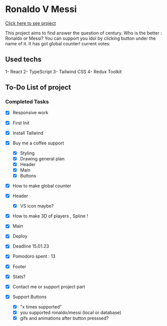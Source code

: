 # Ronaldo V Messi
[Click here to see project](ronaldovsmessi-b7b75.web.app)

This project aims to find answer the question of century. Who is the better : Ronaldo or Messi? You can support you idol by clicking button under the name of it. It has got global counter!
current votes: 
## Used techs

1- React
2- TypeScript
3- Tailwind CSS
4- Redux Toolkit

## To-Do List of project


### Completed Tasks

- [x] Responsive work
- [x] First Init
- [x] Install Tailwind
- [x] Buy me a coffee support
  - [x] Styling
  - [x] Drawing general plan
  - [x] Header
  - [x] Main
  - [x] Buttons
- [x] How to make global counter
- [x] Header
  - [x] VS icon maybe?
- [x] How to make 3D of players , Spline !
- [x] Main
- [X] Deploy
- [x] Deadline 15.01.23
- [x] Pomodoro spent : 13
- [x] Footer
- [x] Stats?
- [x] Contact me or support project part
- [x] Support Buttons

  - [x] "x times supported"
  - [x] you supported ronaldo/messi (local or database)
  - [x] gifs and animations after button presssed?
